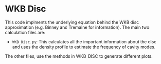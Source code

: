 # WKB Disc
This code implments the underlying equation behind the WKB disc approximation (e.g. Binney and Tremaine for information). The main two calculation files are:

- `WKB_Disc.py`: This calculates all the important information about the disc and uses the density profile to estimate the frequency of cavity modes.

The other files, use the methods in WKB_DISC to generate different plots. 

